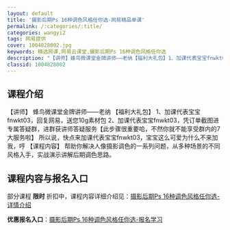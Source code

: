 ```yaml
---
layout: default
title: '摄影后期Ps 16种调色风格任你选-网易精品单课'
permalink: /:categories/:title/
categories: wangyi2
tags: 网易提供
cover: 1004828002.jpg
keywords: 精选网课,网易云课堂,摄影后期Ps 16种调色风格任你选
description: "【讲师】蜂鸟微课堂金牌讲师——老纳【福利大礼包】1、加课代表宝宝fnwkt03，回复网易，送您10g素材包2、加课代表宝宝fnwkt03，凭订单截图进专属答疑群，进群获讲师答疑服务【此步骤很"
classid: 1004828002
---
```


## 课程介绍

【讲师】
蜂鸟微课堂金牌讲师——老纳
【福利大礼包】
1、加课代表宝宝fnwkt03，回复网易，送您10g素材包
2、加课代表宝宝fnwkt03，凭订单截图进专属答疑群，进群获讲师答疑服务【此步骤很重要哈，不然你就不能享受群内的7大服务啦】
所以说，快点来加课代表宝宝fnwkt03，宝宝这么可爱为什么不来加我，哼
【课程内容】
帮助你解决人像摄影调色的一系列问题，从多种场景的不同风格入手，实战演示讲解后期调色思路。

## 课程内容与报名入口

部分课程 **限时** 折扣中，课程内容详细介绍见：[摄影后期Ps 16种调色风格任你选-详情介绍](https://study.163.com/course/introduction/1004828002.htm?share=1&shareId=1025206652&utm_campaign=share&utm_medium=iphoneShare&utm_source=&utm_u=1025206652)

**优惠报名入口**：[摄影后期Ps 16种调色风格任你选-报名学习](https://study.163.com/course/introduction/1004828002.htm?share=1&shareId=1025206652&utm_campaign=share&utm_medium=iphoneShare&utm_source=&utm_u=1025206652)

